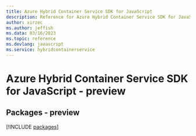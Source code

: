 ```yaml
---
title: Azure Hybrid Container Service SDK for JavaScript
description: Reference for Azure Hybrid Container Service SDK for JavaScript
author: xirzec
ms.author: jeffish
ms.data: 03/16/2023
ms.topic: reference
ms.devlang: javascript
ms.service: hybridcontainerservice
---
```

# Azure Hybrid Container Service SDK for JavaScript - preview
## Packages - preview
[!INCLUDE [packages](hybrid-container-service-index.md)]